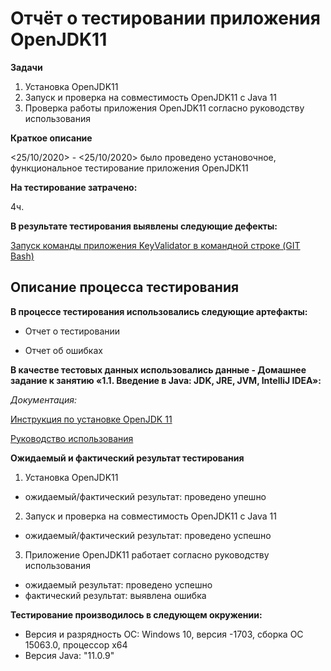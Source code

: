 # Отчёт о тестировании приложения OpenJDK11

**Задачи**

1. Установка OpenJDK11  
2. Запуск и проверка на совместимость OpenJDK11  с Java 11
3. Проверка работы приложения OpenJDK11  согласно руководству использования

**Краткое описание**

<25/10/2020> - <25/10/2020> было проведено установочное, функциональное тестирование приложения OpenJDK11

**На тестирование затрачено:** 

4ч.

**В результате тестирования выявлены следующие дефекты:**

[Запуск команды приложения KeyValidator в командной строке (GIT Bash)](https://github.com/Andrew2380/-Test-report-OpenJDK11/issues/1)


## Описание процесса тестирования

**В процессе тестирования использовались следующие артефакты:**

- Отчет о тестировании

- Отчет об ошибках


**В качестве тестовых данных использовались данные - Домашнее задание к занятию «1.1. Введение в Java: JDK, JRE, JVM, IntelliJ IDEA»:**

*Документация:*

[Инструкция по установке OpenJDK 11](https://github.com/netology-code/javaqa-homeworks/blob/master/intro/openjdk11-manual.md)

[Руководство использования](https://github.com/netology-code/javaqa-homeworks/blob/master/intro/user-manual.md)

**Ожидаемый и фактический результат тестирования**

1. Установка OpenJDK11 
- ожидаемый/фактический результат:  проведено упешно
2. Запуск и проверка на совместимость OpenJDK11  с Java 11 
- ожидаемый/фактический результат: проведено успешно
3. Приложение OpenJDK11 работает согласно руководству использования
 - ожидаемый результат: проведено успешно
 - фактический результат: выявлена ошибка

**Тестирование производилось в следующем окружении:**

- Версия и разрядность ОС: Windows 10, версия -1703, сборка ОС 15063.0, процессор х64 
- Версия Java: "11.0.9" 
